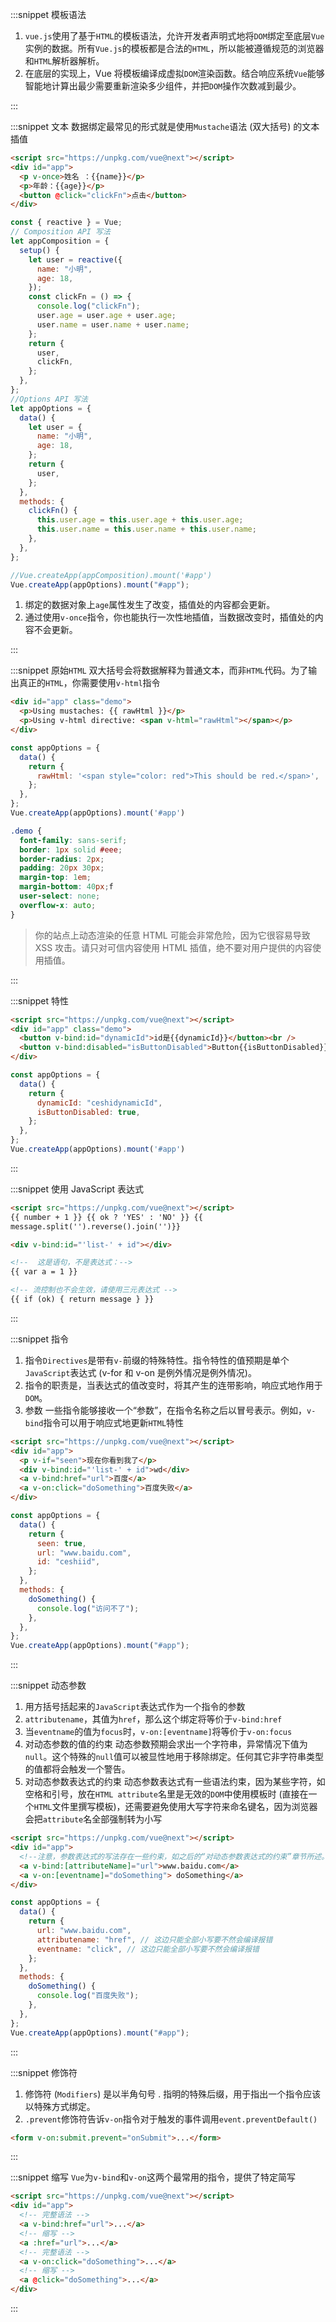:::snippet 模板语法

1. `vue.js`使用了基于`HTML`的模板语法，允许开发者声明式地将`DOM`绑定至底层`Vue`实例的数据。所有`Vue.js`的模板都是合法的`HTML`，所以能被遵循规范的浏览器和`HTML`解析器解析。
2. 在底层的实现上，Vue 将模板编译成虚拟`DOM`渲染函数。结合响应系统`Vue`能够智能地计算出最少需要重新渲染多少组件，并把`DOM`操作次数减到最少。

:::

:::snippet 文本
数据绑定最常见的形式就是使用`Mustache`语法 (双大括号) 的文本插值

```html
<script src="https://unpkg.com/vue@next"></script>
<div id="app">
  <p v-once>姓名 ：{{name}}</p>
  <p>年龄：{{age}}</p>
  <button @click="clickFn">点击</button>
</div>
```

```javascript
const { reactive } = Vue;
// Composition API 写法
let appComposition = {
  setup() {
    let user = reactive({
      name: "小明",
      age: 18,
    });
    const clickFn = () => {
      console.log("clickFn");
      user.age = user.age + user.age;
      user.name = user.name + user.name;
    };
    return {
      user,
      clickFn,
    };
  },
};
//Options API 写法
let appOptions = {
  data() {
    let user = {
      name: "小明",
      age: 18,
    };
    return {
      user,
    };
  },
  methods: {
    clickFn() {
      this.user.age = this.user.age + this.user.age;
      this.user.name = this.user.name + this.user.name;
    },
  },
};

//Vue.createApp(appComposition).mount('#app')
Vue.createApp(appOptions).mount("#app");
```

1. 绑定的数据对象上`age`属性发生了改变，插值处的内容都会更新。
2. 通过使用`v-once`指令，你也能执行一次性地插值，当数据改变时，插值处的内容不会更新。

:::

:::snippet 原始`HTML`
双大括号会将数据解释为普通文本，而非`HTML`代码。为了输出真正的`HTML`，你需要使用`v-html`指令

```html
<div id="app" class="demo">
  <p>Using mustaches: {{ rawHtml }}</p>
  <p>Using v-html directive: <span v-html="rawHtml"></span></p>
</div>
```

```javascript
const appOptions = {
  data() {
    return {
      rawHtml: '<span style="color: red">This should be red.</span>',
    };
  },
};
Vue.createApp(appOptions).mount('#app')
```

```CSS
.demo {
  font-family: sans-serif;
  border: 1px solid #eee;
  border-radius: 2px;
  padding: 20px 30px;
  margin-top: 1em;
  margin-bottom: 40px;f
  user-select: none;
  overflow-x: auto;
}
```

> 你的站点上动态渲染的任意 HTML 可能会非常危险，因为它很容易导致 XSS 攻击。请只对可信内容使用 HTML 插值，绝不要对用户提供的内容使用插值。

:::

:::snippet 特性

```html
<script src="https://unpkg.com/vue@next"></script>
<div id="app" class="demo">
  <button v-bind:id="dynamicId">id是{{dynamicId}}</button><br />
  <button v-bind:disabled="isButtonDisabled">Button{{isButtonDisabled}}</button>
</div>
```

```javascript
const appOptions = {
  data() {
    return {
      dynamicId: "ceshidynamicId",
      isButtonDisabled: true,
    };
  },
};
Vue.createApp(appOptions).mount('#app')
```

:::

:::snippet 使用 JavaScript 表达式

```html
<script src="https://unpkg.com/vue@next"></script>
{{ number + 1 }} {{ ok ? 'YES' : 'NO' }} {{
message.split('').reverse().join('')}}

<div v-bind:id="'list-' + id"></div>

<!--  这是语句，不是表达式：-->
{{ var a = 1 }}

<!-- 流控制也不会生效，请使用三元表达式 -->
{{ if (ok) { return message } }}
```

:::

:::snippet 指令

1. 指令`Directives`是带有`v-`前缀的特殊特性。指令特性的值预期是单个`JavaScript`表达式 (v-for 和 v-on 是例外情况是例外情况)。
2. 指令的职责是，当表达式的值改变时，将其产生的连带影响，响应式地作用于`DOM`。
3. 参数 一些指令能够接收一个“参数”，在指令名称之后以冒号表示。例如，`v-bind`指令可以用于响应式地更新`HTML`特性

```html
<script src="https://unpkg.com/vue@next"></script>
<div id="app">
  <p v-if="seen">现在你看到我了</p>
  <div v-bind:id="'list-' + id">wd</div>
  <a v-bind:href="url">百度</a>
  <a v-on:click="doSomething">百度失败</a>
</div>
```

```javascript
const appOptions = {
  data() {
    return {
      seen: true,
      url: "www.baidu.com",
      id: "ceshiid",
    };
  },
  methods: {
    doSomething() {
      console.log("访问不了");
    },
  },
};
Vue.createApp(appOptions).mount("#app");
```

:::

:::snippet 动态参数

1. 用方括号括起来的`JavaScript`表达式作为一个指令的参数
2. `attributename`，其值为`href`，那么这个绑定将等价于`v-bind:href`
3. 当`eventname`的值为`focus`时，`v-on:[eventname]`将等价于`v-on:focus`
4. 对动态参数的值的约束 动态参数预期会求出一个字符串，异常情况下值为`null`。这个特殊的`null`值可以被显性地用于移除绑定。任何其它非字符串类型的值都将会触发一个警告。
5. 对动态参数表达式的约束 动态参数表达式有一些语法约束，因为某些字符，如空格和引号，放在`HTML attribute`名里是无效的`DOM`中使用模板时 (直接在一个`HTML`文件里撰写模板)，还需要避免使用大写字符来命名键名，因为浏览器会把`attribute`名全部强制转为小写

```html
<script src="https://unpkg.com/vue@next"></script>
<div id="app">
  <!--注意，参数表达式的写法存在一些约束，如之后的“对动态参数表达式的约束”章节所述。-->
  <a v-bind:[attributeName]="url">www.baidu.com</a>
  <a v-on:[eventname]="doSomething"> doSomething</a>
</div>
```

```javascript
const appOptions = {
  data() {
    return {
      url: "www.baidu.com",
      attributename: "href", // 这边只能全部小写要不然会编译报错
      eventname: "click", // 这边只能全部小写要不然会编译报错
    };
  },
  methods: {
    doSomething() {
      console.log("百度失败");
    },
  },
};
Vue.createApp(appOptions).mount("#app");
```

:::

:::snippet 修饰符

1. 修饰符 (`Modifiers`) 是以半角句号 . 指明的特殊后缀，用于指出一个指令应该以特殊方式绑定。
2. `.prevent`修饰符告诉`v-on`指令对于触发的事件调用`event.preventDefault()`

```html
<form v-on:submit.prevent="onSubmit">...</form>
```

:::

:::snippet 缩写
`Vue`为`v-bind`和`v-on`这两个最常用的指令，提供了特定简写

```html
<script src="https://unpkg.com/vue@next"></script>
<div id="app">
  <!-- 完整语法 -->
  <a v-bind:href="url">...</a>
  <!-- 缩写 -->
  <a :href="url">...</a>
  <!-- 完整语法 -->
  <a v-on:click="doSomething">...</a>
  <!-- 缩写 -->
  <a @click="doSomething">...</a>
</div>
```

:::
